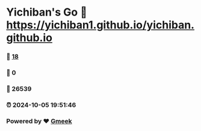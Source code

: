 # Yichiban's Go :link: https://yichiban1.github.io/yichiban.github.io 
### :page_facing_up: [18](https://yichiban1.github.io/yichiban.github.io/tag.html) 
### :speech_balloon: 0 
### :hibiscus: 26539 
### :alarm_clock: 2024-10-05 19:51:46 
### Powered by :heart: [Gmeek](https://github.com/Meekdai/Gmeek)
